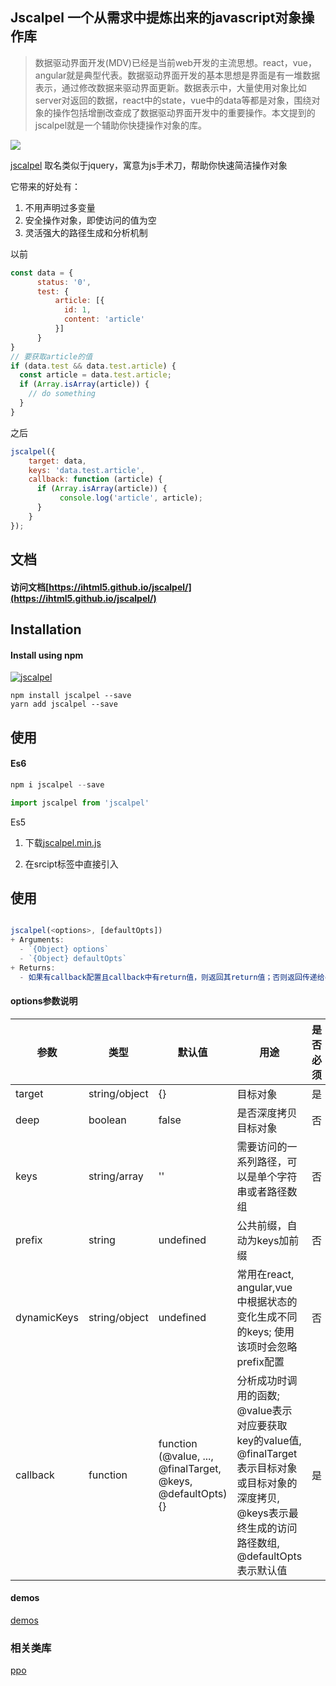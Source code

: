 ## Jscalpel 一个从需求中提炼出来的javascript对象操作库
> 数据驱动界面开发(MDV)已经是当前web开发的主流思想。react，vue，angular就是典型代表。数据驱动界面开发的基本思想是界面是有一堆数据表示，通过修改数据来驱动界面更新。数据表示中，大量使用对象比如server对返回的数据，react中的state，vue中的data等都是对象，围绕对象的操作包括增删改查成了数据驱动界面开发中的重要操作。本文提到的jscalpel就是一个辅助你快捷操作对象的库。

![](https://github.com/ihtml5/jscalpel/raw/master/logo/logox3.png)

[jscalpel](http://www.github.com/ihtml5/jscalpel) 取名类似于jquery，寓意为js手术刀，帮助你快速简洁操作对象

它带来的好处有：
1. 不用声明过多变量
2. 安全操作对象，即使访问的值为空
3. 灵活强大的路径生成和分析机制

以前
```javascript
const data = {
      status: '0',
      test: {
          article: [{
            id: 1,
            content: 'article'
          }]
      }
}
// 要获取article的值
if (data.test && data.test.article) {
  const article = data.test.article;
  if (Array.isArray(article)) {
    // do something
  }
}
```

之后
```javascript
jscalpel({
    target: data,
    keys: 'data.test.article',
    callback: function (article) {
      if (Array.isArray(article)) {
           console.log('article', article);
      }
    }
});
```

## 文档

#### 访问文档[https://ihtml5.github.io/jscalpel/](https://ihtml5.github.io/jscalpel/)

## Installation

#### Install using npm 
[![jscalpel](https://nodei.co/npm/jscalpel.png)](https://npmjs.org/package/jscalpel)
``` 
npm install jscalpel --save
yarn add jscalpel --save
```

## 使用

#### Es6
```javascript
npm i jscalpel --save

import jscalpel from 'jscalpel'
```

Es5

1. 下载[jscalpel.min.js](https://unpkg.com/jscalpel@0.5.1/dist/jscalpel.min.js)

2. 在srcipt标签中直接引入

## 使用

``` javascript

jscalpel(<options>, [defaultOpts])
+ Arguments:
  - `{Object} options`
  - `{Object} defaultOpts`
+ Returns:
  - 如果有callback配置且callback中有return值，则返回其return值；否则返回传递给callback的所有实参 `(@value, ..., @finalTarget, @keys, @defaultOpts)`
```

#### options参数说明

<table class="scalpel-table">
    <thead>
        <tr>
            <th>参数</th>
            <th>类型</th>
            <th>默认值</th>
            <th>用途</th>
            <th>是否必须</th>
        </tr>
    </thead>
    <tbody>
        <tr>
            <td>target</td>
            <td>string/object</td>
            <td>{}</td>
            <td>目标对象</td>
            <td>是</td>
        </tr>
        <tr>
            <td>deep</td>
            <td>boolean</td>
            <td>false</td>
            <td>是否深度拷贝目标对象</td>
            <td>否</td>
        </tr>
        <tr>
            <td>keys</td>
            <td>string/array</td>
            <td>''</td>
            <td>需要访问的一系列路径，可以是单个字符串或者路径数组</td>
            <td>否</td>
        </tr>
        <tr>
            <td>prefix</td>
            <td>string</td>
            <td>undefined</td>
            <td>公共前缀，自动为keys加前缀</td>
            <td>否</td>
        </tr>
        <tr>
            <td>dynamicKeys</td>
            <td>string/object</td>
            <td>undefined</td>
            <td>常用在react, angular,vue中根据状态的变化生成不同的keys; 使用该项时会忽略prefix配置</td>
            <td>否</td>
        </tr>
        <tr>
            <td>callback</td>
            <td>function</td>
            <td>function (@value, ..., @finalTarget, @keys, @defaultOpts) {}</td>
            <td>分析成功时调用的函数; @value表示对应要获取key的value值, @finalTarget表示目标对象或目标对象的深度拷贝, @keys表示最终生成的访问路径数组, @defaultOpts表示默认值</td>
            <td>是</td>
        </tr>
    </tbody>
</table>

#### demos

[demos](https://jsfiddle.net/ihtml5/as3tLkdy/)


### 相关类库

[ppo](https://github.com/a-jie/ppo)